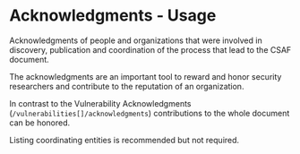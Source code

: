 # Acknowledgments - Usage

Acknowledgments of people and organizations that were involved in discovery, publication and coordination of the process that lead to the CSAF document.

The acknowledgments are an important tool to reward and honor security researchers and contribute to the reputation of an organization.

In contrast to the Vulnerability Acknowledgments (`/vulnerabilities[]/acknowledgments`) contributions to the whole document can be honored.

Listing coordinating entities is recommended but not required.
